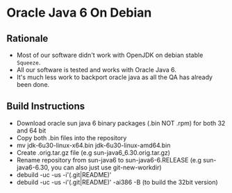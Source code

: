 Oracle Java 6 On Debian
=======================

Rationale
---------
 * Most of our software didn't work with OpenJDK on debian stable `Squeeze`.
 * All our software is tested and works with Oracle Java 6.
 * It's much less work to backport oracle java as all the QA has
      already been done.


Build Instructions
------------------
- Download oracle sun java 6 binary packages (.bin NOT .rpm) for both 32 and 64 bit
- Copy both .bin files into the repository
- mv jdk-6u30-linux-x64.bin jdk-6u30-linux-amd64.bin
- Create .orig.tar.gz file (e.g sun-java6_6.30.orig.tar.gz)
- Rename repository from sun-java6 to sun-java6-6.RELEASE (e.g sun-java6-6.30, you can also just use git-new-workdir)
- debuild -uc -us -i'(.git|README)'
- debuild -uc -us -i'(.git|README)' -ai386 -B   (to build the 32bit version)
